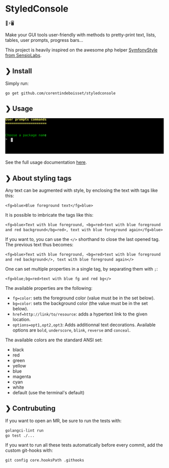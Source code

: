 # StyledConsole

💅⚡️🖥

Make your GUI tools user-friendly with methods to pretty-print text, lists, tables, user prompts, progress bars...

This project is heavily inspired on the awesome php helper [SymfonyStyle from SensioLabs](https://symfony.com/doc/current/console/style.html).


## ❯ Install

Simply run:

    go get github.com/corentindeboisset/styledconsole

## ❯ Usage

<img src="https://github.com/corentindeboisset/styledconsole/raw/master/assets/demo.svg" alt="example of styledconsole usage in a terminal" />

See the full usage documentation [here](https://pkg.go.dev/github.com/corentindeboisset/styledconsole).

## ❯ About styling tags

Any text can be augmented with style, by enclosing the text with tags like this:

    <fg=blue>Blue foreground text</fg=blue>


It is possible to imbricate the tags like this:

    <fg=blue>Text with blue foreground, <bg=red>text with blue foreground and red background</bg=red>, text with blue foreground again</fg=blue>

If you want to, you can use the `</>` shorthand to close the last opened tag. The previous text thus becomes:

    <fg=blue>Text with blue foreground, <bg=red>text with blue foreground and red background</>, text with blue foreground again</>

One can set multiple properties in a single tag, by separating them with `;`:

    <fg=blue;bg=red>text with blue fg and red bg</>

The available properties are the following:

* `fg=color`: sets the foreground color (value must be in the set below).
* `bg=color`: sets the background color (the value must be in the set below).
* `href=http://link/to/resource`: adds a hypertext link to the given location.
* `options=opt1,opt2,opt3`: Adds additionnal text decorations. Available options are `bold`, `underscore`, `blink`, `reverse` and `conceal`.

The available colors are the standard ANSI set:

* black
* red
* green
* yellow
* blue
* magenta
* cyan
* white
* default (use the terminal's default)

## ❯ Contrubuting

If you want to open an MR, be sure to run the tests with:

    golangci-lint run
    go test ./...

If you want to run all these tests automatically before every commit, add the custom git-hooks with:

    git config core.hooksPath .githooks
